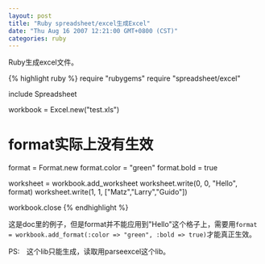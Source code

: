 ```yaml
---
layout: post
title: "Ruby spreadsheet/excel生成Excel"
date: "Thu Aug 16 2007 12:21:00 GMT+0800 (CST)"
categories: ruby
---
```


Ruby生成excel文件。

{% highlight ruby %}
require "rubygems"
require "spreadsheet/excel"

include Spreadsheet

workbook = Excel.new("test.xls")

# format实际上没有生效
format = Format.new
format.color = "green"
format.bold = true

worksheet = workbook.add_worksheet
worksheet.write(0, 0, "Hello", format)
worksheet.write(1, 1, ["Matz","Larry","Guido"])

workbook.close
{% endhighlight %}

这是doc里的例子，但是format并不能应用到"Hello"这个格子上，需要用`format = workbook.add_format(:color => "green", :bold => true)`才能真正生效。

PS:　这个lib只能生成，读取用parseexcel这个lib。
